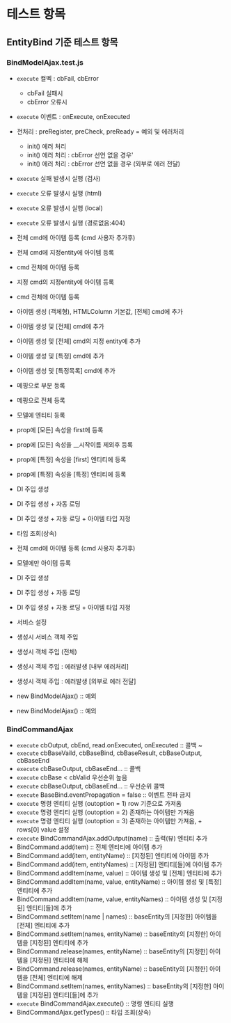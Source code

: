 # 테스트 항목


## EntityBind 기준 테스트 항목

### BindModelAjax.test.js
- `execute` 컬벡 : cbFail, cbError
    + cbFail 실패시
    + cbError 오류시
- `execute` 이벤트 : onExecute, onExecuted
- 전처리 : preRegister, preCheck, preReady = 예외 및 에러처리
    + init() 에러 처리
    + init() 에러 처리 : cbError 선언 없을 경우'
    + init() 에러 처리 : cbError 선언 없을 경우 (외부로 에러 전달)
- `execute` 실패 발생시 실행 (검사)
- `execute` 오류 발생시 실행 (html)
- `execute` 오류 발생시 실행 (local)
- `execute` 오류 발생시 실행 (경로없음:404)

- 전체 cmd에 아이템 등록 (cmd 사용자 추가후)
- 전체 cmd에 지정entity에 아이템 등록 
- cmd 전체에 아이템 등록
- 지정 cmd의 지정entity에 아이템 등록
- cmd 전체에 아이템 등록
- 아이템 생성 (객체형), HTMLColumn 기본값, [전체] cmd에 추가
- 아이템 생성 및 [전체] cmd에 추가
- 아이템 생성 및 [전체] cmd의 지정 entity에 추가
- 아이템 생성 및 [특정] cmd에 추가
- 아이템 생성 및 [특정목록] cmd에 추가
- 메핑으로 부분 등록 
- 메핑으로 전체 등록
- 모델에 엔티티 등록
- prop에 [모든] 속성을 first에 등록
- prop에 [모든] 속성을 __시작이름 제외후 등록
- prop에 [특정] 속성을  [first] 엔티티에 등록 
- prop에 [특정] 속성을  [특정] 엔티티에 등록
- DI 주입 생성
- DI 주입 생성 + 자동 로딩
- DI 주입 생성 + 자동 로딩 + 아이템 타입 지정
- 타입 조회(상속)
- 전체 cmd에 아이템 등록 (cmd 사용자 추가후)
- 모델에만 아이템 등록
- DI 주입 생성
- DI 주입 생성 + 자동 로딩
- DI 주입 생성 + 자동 로딩 + 아이템 타입 지정
- 서비스 설정
- 생성시 서비스 객체 주입
- 생성시 객체 주입 (전체)
- 생성시 객체 주입 : 에러발생 [내부 에러처리]
- 생성시 객체 주입 : 에러발생 [외부로 에러 전달]
- new BindModelAjax()  :: 예외
- new BindModelAjax()  :: 예외


### BindCommandAjax
- `execute` cbOutput, cbEnd, read.onExecuted, onExecuted :: 콜백 ~
- `execute` cbBaseVaild, cbBaseBind, cbBaseResult, cbBaseOutput, cbBaseEnd
- `execute` cbBaseOutput, cbBaseEnd... :: 콜백
- `execute` cbBase < cbValid 우선순위 높음
- `execute` cbBaseOutput, cbBaseEnd... :: 우선순위 콜백
- `execute` BaseBind.eventPropagation = false        :: 이벤트 전파 금지 
- `execute` 명령 엔티티 실행 (outoption = 1) row 기준으로 가져옴
- `execute` 명령 엔티티 실행 (outoption = 2) 존재하는 아이템만 가져옴 
- `execute` 명령 엔티티 실행 (outoption = 3) 존재하는 아이템만 가져옴, + rows[0] value 설정
- `execute` BindCommandAjax.addOutput(name) :: 출력(뷰) 엔티티 추가
- BindCommand.add(item) :: 전체 엔티티에 아이템 추가
- BindCommand.add(item, entityName) :: [지정된] 엔티티에 아이템 추가 
- BindCommand.add(item, entityNames) :: [지정된] 엔티티[들]에 아이템 추가
- BindCommand.addItem(name, value) :: 아이템 생성 및 [전체] 엔티티에 추가
- BindCommand.addItem(name, value, entityName) :: 아이템 생성 및 [특정] 엔티티에 추가
- BindCommand.addItem(name, value, entityNames) :: 아이템 생성 및 [지정된] 엔티티[들]에 추가 
- BindCommand.setItem(name | names) :: baseEntity의 [지정한] 아이템을 [전체] 엔티티에 추가
- BindCommand.setItem(names, entityName) :: baseEntity의 [지정한] 아이템을 [지정된] 엔티티에 추가 
- BindCommand.release(names, entityName) :: baseEntity의 [지정한] 아이템을 [지정된] 엔티티에 해제
- BindCommand.release(names, entityName) :: baseEntity의 [지정한] 아이템을 [전체] 엔티티에 해제 
- BindCommand.setItem(names, entityNames) :: baseEntity의 [지정한] 아이템을 [지정된] 엔티티[들]에 추가
- `execute` BindCommandAjax.execute() :: 명령 엔티티 실행
- BindCommandAjax.getTypes() :: 타입 조회(상속) 